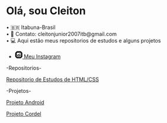  <h1>Olá, sou Cleiton</h1>
• 🇧🇷 Itabuna-Brasil<br>
• 📱 Contato: cleitonjunior2007itb@gmail.com<br>
• 💻 Aqui estão meus repositorios de estudos e alguns projetos 
<ul>
        <li><img src="icone-instagram.png " alt="Icone do GitHub"><a href="https://www.instagram.com/cleitonjr.1/" target="_blank" rel="external"> Meu Instagram</a></li>
</ul>
  -Repositorios- 

  <a href= "https://github.com/CleitonJr01/Html-Css">Repositorio de Estudos de HTML/CSS</a>

  -Projetos-

  <a target="_blank" href= "https://cleitonjr01.github.io/projeto-android/">Projeto Android</a>

  <a target="_blank" href= "https://cleitonjr01.github.io/projeto-cordel/">Projeto Cordel</a>


<!---
CleitonJr01/CleitonJr01 is a ✨ special ✨ repository because its `README.md` (this file) appears on your GitHub profile.
You can click the Preview link to take a look at your changes.
--->
